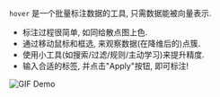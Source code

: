 `hover` 是一个批量标注数据的工具, 只需数据能被向量表示.

-   标注过程很简单, 如同给散点图上色.
-   通过移动鼠标和框选, 来观察数据(在降维后的)点簇.
-   使用小工具(如搜索/过滤/规则/主动学习)来提升精度.
-   输入合适的标签, 并点击"Apply"按钮, 即可标注!

![GIF Demo](https://raw.githubusercontent.com/phurwicz/hover-gallery/main/0.5.0/trailer-short.gif)
